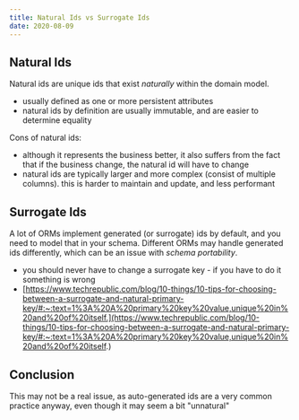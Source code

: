 ```yaml
---
title: Natural Ids vs Surrogate Ids
date: 2020-08-09
---
```


## Natural Ids

Natural ids are unique ids that exist _naturally_ within the domain model.

- usually defined as one or more persistent attributes
- natural ids by definition are usually immutable, and are easier to determine equality

Cons of natural ids:

- although it represents the business better, it also suffers from the fact that if the business change, the natural id will have to change
- natural ids are typically larger and more complex (consist of multiple columns). this is harder to maintain and update, and less performant

## Surrogate Ids

A lot of ORMs implement generated (or surrogate) ids by default, and you need to model that in your schema. Different ORMs may handle generated ids differently, which can be an issue with _schema portability_.

- you should never have to change a surrogate key - if you have to do it something is wrong
- [https://www.techrepublic.com/blog/10-things/10-tips-for-choosing-between-a-surrogate-and-natural-primary-key/#:~:text=1%3A%20A%20primary%20key%20value,unique%20in%20and%20of%20itself.](https://www.techrepublic.com/blog/10-things/10-tips-for-choosing-between-a-surrogate-and-natural-primary-key/#:~:text=1%3A%20A%20primary%20key%20value,unique%20in%20and%20of%20itself.)

## Conclusion

This may not be a real issue, as auto-generated ids are a very common practice anyway, even though it may seem a bit "unnatural"
